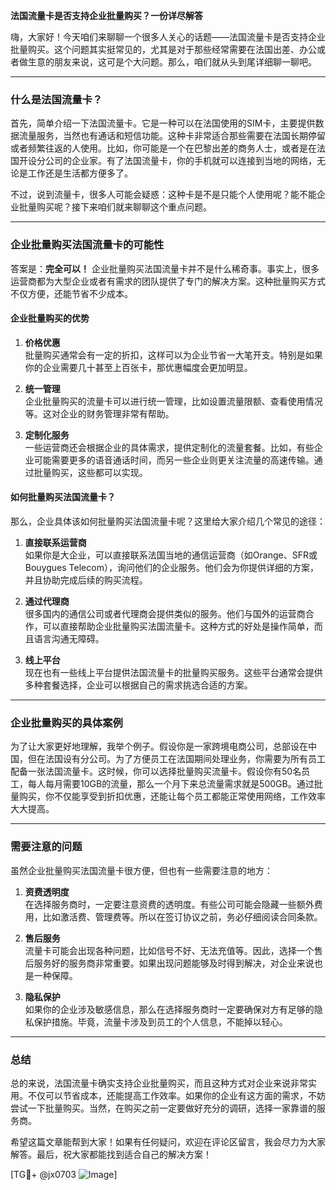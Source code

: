 **法国流量卡是否支持企业批量购买？一份详尽解答**

嗨，大家好！今天咱们来聊聊一个很多人关心的话题——法国流量卡是否支持企业批量购买。这个问题其实挺常见的，尤其是对于那些经常需要在法国出差、办公或者做生意的朋友来说，这可是个大问题。那么，咱们就从头到尾详细聊一聊吧。

---

### **什么是法国流量卡？**

首先，简单介绍一下法国流量卡。它是一种可以在法国使用的SIM卡，主要提供数据流量服务，当然也有通话和短信功能。这种卡非常适合那些需要在法国长期停留或者频繁往返的人使用。比如，你可能是一个在巴黎出差的商务人士，或者是在法国开设分公司的企业家。有了法国流量卡，你的手机就可以连接到当地的网络，无论是工作还是生活都方便多了。

不过，说到流量卡，很多人可能会疑惑：这种卡是不是只能个人使用呢？能不能企业批量购买呢？接下来咱们就来聊聊这个重点问题。

---

### **企业批量购买法国流量卡的可能性**

答案是：**完全可以！** 企业批量购买法国流量卡并不是什么稀奇事。事实上，很多运营商都为大型企业或者有需求的团队提供了专门的解决方案。这种批量购买方式不仅方便，还能节省不少成本。

#### **企业批量购买的优势**
1. **价格优惠**  
   批量购买通常会有一定的折扣，这样可以为企业节省一大笔开支。特别是如果你的企业需要几十甚至上百张卡，那优惠幅度会更加明显。
   
2. **统一管理**  
   企业批量购买的流量卡可以进行统一管理，比如设置流量限额、查看使用情况等。这对企业的财务管理非常有帮助。

3. **定制化服务**  
   一些运营商还会根据企业的具体需求，提供定制化的流量套餐。比如，有些企业可能需要更多的语音通话时间，而另一些企业则更关注流量的高速传输。通过批量购买，这些都可以实现。

#### **如何批量购买法国流量卡？**

那么，企业具体该如何批量购买法国流量卡呢？这里给大家介绍几个常见的途径：

1. **直接联系运营商**  
   如果你是大企业，可以直接联系法国当地的通信运营商（如Orange、SFR或Bouygues Telecom），询问他们的企业服务。他们会为你提供详细的方案，并且协助完成后续的购买流程。

2. **通过代理商**  
   很多国内的通信公司或者代理商会提供类似的服务。他们与国外的运营商合作，可以直接帮助企业批量购买法国流量卡。这种方式的好处是操作简单，而且语言沟通无障碍。

3. **线上平台**  
   现在也有一些线上平台提供法国流量卡的批量购买服务。这些平台通常会提供多种套餐选择，企业可以根据自己的需求挑选合适的方案。

---

### **企业批量购买的具体案例**

为了让大家更好地理解，我举个例子。假设你是一家跨境电商公司，总部设在中国，但在法国设有分公司。为了方便员工在法国期间处理业务，你需要为所有员工配备一张法国流量卡。这时候，你可以选择批量购买流量卡。假设你有50名员工，每人每月需要10GB的流量，那么一个月下来总流量需求就是500GB。通过批量购买，你不仅能享受到折扣优惠，还能让每个员工都能正常使用网络，工作效率大大提高。

---

### **需要注意的问题**

虽然企业批量购买法国流量卡很方便，但也有一些需要注意的地方：

1. **资费透明度**  
   在选择服务商时，一定要注意资费的透明度。有些公司可能会隐藏一些额外费用，比如激活费、管理费等。所以在签订协议之前，务必仔细阅读合同条款。

2. **售后服务**  
   流量卡可能会出现各种问题，比如信号不好、无法充值等。因此，选择一个售后服务好的服务商非常重要。如果出现问题能够及时得到解决，对企业来说也是一种保障。

3. **隐私保护**  
   如果你的企业涉及敏感信息，那么在选择服务商时一定要确保对方有足够的隐私保护措施。毕竟，流量卡涉及到员工的个人信息，不能掉以轻心。

---

### **总结**

总的来说，法国流量卡确实支持企业批量购买，而且这种方式对企业来说非常实用。不仅可以节省成本，还能提高工作效率。如果你的企业有这方面的需求，不妨尝试一下批量购买。当然，在购买之前一定要做好充分的调研，选择一家靠谱的服务商。

希望这篇文章能帮到大家！如果有任何疑问，欢迎在评论区留言，我会尽力为大家解答。最后，祝大家都能找到适合自己的解决方案！

[TG💪+ @jx0703 ![Image](https://github.com/user-attachments/assets/dbca1d08-cadb-493c-b0ec-ad6f7a83f270)]